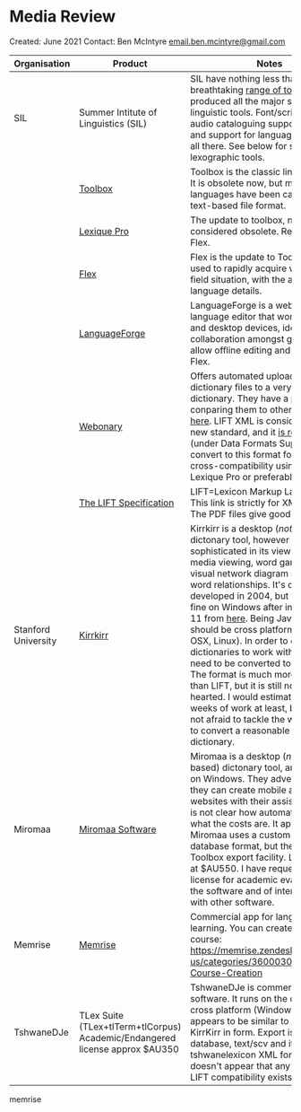 # Media Review
 
Created: June 2021 
Contact: Ben McIntyre email.ben.mcintyre@gmail.com

| Organisation       | Product    | Notes |
| -------------           | -------------  | --------                       |
|  SIL           |   Summer Intitute of Linguistics (SIL) |   SIL have  nothing less than breathtaking [range of tools](https://software.sil.org/products/), and have produced all the major standard linguistic tools. Font/script support, audio cataloguing support, advice and support for language work, it's all there. See below for specific lexographic tools. |
| |    [Toolbox](https://software.sil.org/toolbox/) |   Toolbox is the classic linguists's tool.  It is obsolete now, but many languages have been capured in its text-based file format. |
| |    [Lexique Pro](http://lexiquepro.com/)    |  The update to toolbox, now also considered obsolete. Replaced by Flex. |
| | [Flex](https://software.sil.org/toolbox/)| Flex is the update to Toolbox. It is used to rapidly acquire works in a field situation, with the ability to store language details. |
| | [LanguageForge](https://languageforge.org/)  | LanguageForge is a web based language editor that works on mobile and desktop devices, ideal for collaboration amongst groups. It will allow offline editing and can sync to Flex. |
| | [Webonary](https://www.webonary.org/)  |  Offers automated upload of language dictionary files to a very basic web dictionary. They have a page conparing them to other projects [here](https://www.webonary.org/comparisons/). LIFT XML is considered the new standard, and it [is recommended](https://www.webonary.org/about-webonary/) (under Data Formats Supported) to convert to this format for maximum cross-compatibility using [SOLID](https://www.webonary.org/about-webonary/) and Lexique Pro or preferably Flex.|
|  | [The LIFT Specification](https://github.com/sillsdev/lift-standard) | LIFT=Lexicon Markup Language. This link is strictly for  XML wonks. The PDF files give good exmples. |
| Stanford University  | [Kirrkirr](https://nlp.stanford.edu/kirrkirr/)   | Kirrkirr is a desktop (*not* web based) dictonary tool, however is is quite sophisticated in its viewing, offering media viewing, word games, and a visual network diagram showing word relationships. It's quite old, developed in 2004, but v4.0.3 works fine on Windows after installing Java 11 from [here](https://adoptopenjdk.net/). Being Java based, it should be cross platform (Windows, OSX, Linux). In order to convert dictionaries to work with Kirrkirr, they need to be converted to XML format. The format is much more flexible than LIFT, but it is still not for the faint hearted. I would estimate several weeks of work at least, by someone not afraid to tackle the world of XML, to convert a reasonable sized dictionary. |
| Miromaa |  [Miromaa Software](https://www.miromaa.org.au/miromaa-software) | Miromaa is a desktop (*not* web based) dictonary tool, and runs only on Windows. They advertise that they can create mobile apps and websites with their assistance, but it is not clear how automated this is or what the costs are. It appears that Miromaa uses a custom internal database format, but there is a Toolbox export facility. Licences start at $AU550. I have requested a license for academic evaluation of the software and of interoperability with other software. |
| Memrise |  [Memrise](https://www.memrise.com/) | Commercial app for language learning. You can create your own course: https://memrise.zendesk.com/hc/en-us/categories/360003072498-Course-Creation |
| TshwaneDJe |  TLex Suite (TLex+tlTerm+tlCorpus) Academic/Endangered license approx $AU350 | TshwaneDJe is commercial language software. It runs on the desktop only, cross platform (Windows/OSX) and appears to be similar to Miromaa and KirrKirr in form. Export is only to database, text/scv and its own tshwanelexicon XML format. It doesn't appear that any Toolbox or LIFT compatibility exists. |



memrise
